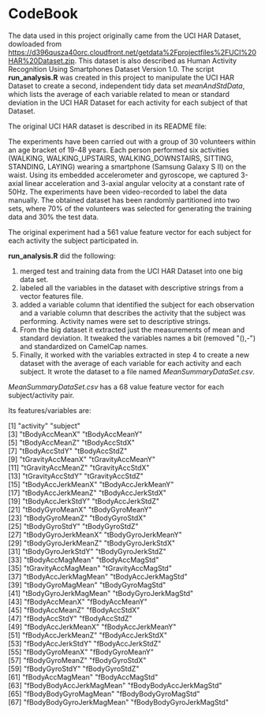 # CodeBook

The data used in this project originally came from the UCI HAR Dataset, dowloaded from https://d396qusza40orc.cloudfront.net/getdata%2Fprojectfiles%2FUCI%20HAR%20Dataset.zip.
This dataset is also described as Human Activity Recognition Using Smartphones Dataset
Version 1.0. The script **run_analysis.R** was created in this project to manipulate the UCI HAR Dataset to create a second, independent tidy data set *meanAndStdData*, which lists the average of each variable related to mean or standard deviation in the UCI HAR Dataset for each activity for each subject of that Dataset.

The original UCI HAR dataset is described in its README file:

The experiments have been carried out with a group of 30 volunteers within an age bracket of 19-48 years. Each person performed six activities (WALKING, WALKING_UPSTAIRS, WALKING_DOWNSTAIRS, SITTING, STANDING, LAYING) wearing a smartphone (Samsung Galaxy S II) on the waist. Using its embedded accelerometer and gyroscope, we captured 3-axial linear acceleration and 3-axial angular velocity at a constant rate of 50Hz. The experiments have been video-recorded to label the data manually. The obtained dataset has been randomly partitioned into two sets, where 70% of the volunteers was selected for generating the training data and 30% the test data.

The original experiment had a 561 value feature vector for each subject for each activity the subject participated in.

**run_analysis.R** did the following:
1.  merged test and training data from the UCI HAR Dataset into one big data set.  
2.  labeled all the variables in the dataset with descriptive strings from a vector features file. 
3.  added a variable column that identified the subject for each observation and a variable column that describes the activity that the subject was performing. Activity names were set to descriptive strings.
4. From the big dataset it extracted just the measurements of mean and standard deviation. It tweaked the variables names a bit (removed "(),-") and standardized on CamelCap names. 
5. Finally, it worked with the variables extracted in step 4 to create a new dataset with the average of each variable for each activity and each subject. It wrote the dataset to a file named *MeanSummaryDataSet.csv*.

*MeanSummaryDataSet.csv* has a 68 value feature vector for each subject/activity pair.

Its features/variables are:

[1] "activity"                 "subject"                 
 [3] "tBodyAccMeanX"            "tBodyAccMeanY"           
 [5] "tBodyAccMeanZ"            "tBodyAccStdX"            
 [7] "tBodyAccStdY"             "tBodyAccStdZ"            
 [9] "tGravityAccMeanX"         "tGravityAccMeanY"        
[11] "tGravityAccMeanZ"         "tGravityAccStdX"         
[13] "tGravityAccStdY"          "tGravityAccStdZ"         
[15] "tBodyAccJerkMeanX"        "tBodyAccJerkMeanY"       
[17] "tBodyAccJerkMeanZ"        "tBodyAccJerkStdX"        
[19] "tBodyAccJerkStdY"         "tBodyAccJerkStdZ"        
[21] "tBodyGyroMeanX"           "tBodyGyroMeanY"          
[23] "tBodyGyroMeanZ"           "tBodyGyroStdX"           
[25] "tBodyGyroStdY"            "tBodyGyroStdZ"           
[27] "tBodyGyroJerkMeanX"       "tBodyGyroJerkMeanY"      
[29] "tBodyGyroJerkMeanZ"       "tBodyGyroJerkStdX"       
[31] "tBodyGyroJerkStdY"        "tBodyGyroJerkStdZ"       
[33] "tBodyAccMagMean"          "tBodyAccMagStd"          
[35] "tGravityAccMagMean"       "tGravityAccMagStd"       
[37] "tBodyAccJerkMagMean"      "tBodyAccJerkMagStd"      
[39] "tBodyGyroMagMean"         "tBodyGyroMagStd"         
[41] "tBodyGyroJerkMagMean"     "tBodyGyroJerkMagStd"     
[43] "fBodyAccMeanX"            "fBodyAccMeanY"           
[45] "fBodyAccMeanZ"            "fBodyAccStdX"            
[47] "fBodyAccStdY"             "fBodyAccStdZ"            
[49] "fBodyAccJerkMeanX"        "fBodyAccJerkMeanY"       
[51] "fBodyAccJerkMeanZ"        "fBodyAccJerkStdX"        
[53] "fBodyAccJerkStdY"         "fBodyAccJerkStdZ"        
[55] "fBodyGyroMeanX"           "fBodyGyroMeanY"          
[57] "fBodyGyroMeanZ"           "fBodyGyroStdX"           
[59] "fBodyGyroStdY"            "fBodyGyroStdZ"           
[61] "fBodyAccMagMean"          "fBodyAccMagStd"          
[63] "fBodyBodyAccJerkMagMean"  "fBodyBodyAccJerkMagStd"  
[65] "fBodyBodyGyroMagMean"     "fBodyBodyGyroMagStd"     
[67] "fBodyBodyGyroJerkMagMean" "fBodyBodyGyroJerkMagStd" 
